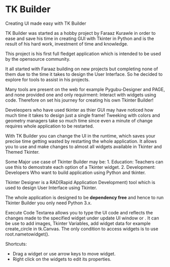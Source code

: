 # TK Builder
Creating UI made easy with TK Builder

TK Builder was started as a hobby project by Faraaz Kurawle in order to ease and save his time in creating GUI with Tkinter in Python and is the result of his hard work, investment of time and knowledge.

This project is his first full fledget application which is intended to be used by the opensource community.

It all started with Faraaz building on new projects but completing none of them due to the time it takes to design the User Interface. So he decided to explore for tools to assist in his projects.

Many tools are present on the web for example Pygubu-Designer and PAGE, and none provided one and only requirment: Interact with widgets using code.
Therefore on set his journey for creating his own Tkinter Builder!

Develeopers who have used tkinter as thier GUI may have noticed how much time it takes to design just a single frame! Tweeking with colors and geometry managers take so much time since even a minute of change requires whole application to be restarted.

With TK Builder you can change the UI in the runtime, which saves your precise time getting wasted by restarting the whole application. It allows you to use and make changes to almost all widgets available in Tkinter and Themed Tkinter.

Some Major use case of Tkinter Builder may be:
	1. Education: Teachers can use this to demostrate each option of a Tkinter widget.
	2. Development: Developers Who want to build application using Python and tkinter.

Tkinter Designer is a RAD(Rapid Application Development) tool which is used to design User Interface using Tkinter. 

The whole application is designed to be **dependency free** and hence to run Tkinter Builder you only need Python 3.x.

Execute Code Textarea allows you to type the UI code and reflects the changes made to the specified widget under update UI window or .  It can be use to add images, Tkinter Variables, add widget data for example create_circle in tk.Canvas. The only condition to access widgets is to use root.nametowidget().

Shortcuts:
 - Drag a widget or use arrow keys to move widget.
 - Right click on the widgets to edit its properties. 
